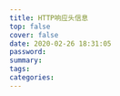 ```yaml
---
title: HTTP响应头信息
top: false
cover: false
date: 2020-02-26 18:31:05
password:
summary:
tags:
categories:
---
```

